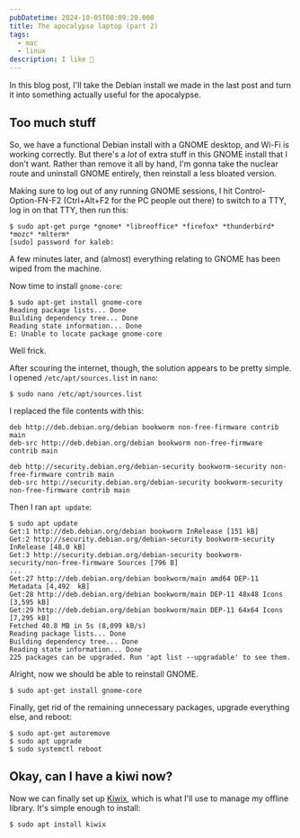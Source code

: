 ```yaml
---
pubDatetime: 2024-10-05T08:09:20.000
title: The apocalypse laptop (part 2)
tags:
  - mac
  - linux
description: I like 🥝
---
```


In this blog post, I'll take the Debian install we made in the last post and turn it into something actually useful for the apocalypse.

## Too much stuff

So, we have a functional Debian install with a GNOME desktop, and Wi-Fi is working correctly. But there's a _lot_ of extra stuff in this GNOME install that I don't want. Rather than remove it all by hand, I'm gonna take the nuclear route and uninstall GNOME entirely, then reinstall a less bloated version.

Making sure to log out of any running GNOME sessions, I hit Control-Option-FN-F2 (Ctrl+Alt+F2 for the PC people out there) to switch to a TTY, log in on that TTY, then run this:

```console
$ sudo apt-get purge *gnome* *libreoffice* *firefox* *thunderbird* *mozc* *mlterm*
[sudo] password for kaleb: 
```

A few minutes later, and (almost) everything relating to GNOME has been wiped from the machine.

Now time to install `gnome-core`:

```console
$ sudo apt-get install gnome-core
Reading package lists... Done
Building dependency tree... Done
Reading state information... Done
E: Unable to locate package gnome-core
```

Well frick.

After scouring the internet, though, the solution appears to be pretty simple. I opened `/etc/apt/sources.list` in `nano`:

```console
$ sudo nano /etc/apt/sources.list
```

I replaced the file contents with this:

```text
deb http://deb.debian.org/debian bookworm non-free-firmware contrib main
deb-src http://deb.debian.org/debian bookworm non-free-firmware contrib main

deb http://security.debian.org/debian-security bookworm-security non-free-firmware contrib main
deb-src http://security.debian.org/debian-security bookworm-security non-free-firmware contrib main
```

Then I ran `apt update`:

```console
$ sudo apt update
Get:1 http://deb.debian.org/debian bookworm InRelease [151 kB]
Get:2 http://security.debian.org/debian-security bookworm-security InRelease [48.0 kB]
Get:3 http://security.debian.org/debian-security bookworm-security/non-free-firmware Sources [796 B]
...
Get:27 http://deb.debian.org/debian bookworm/main amd64 DEP-11 Metadata [4,492  kB]
Get:28 http://deb.debian.org/debian bookworm/main DEP-11 48x48 Icons [3,595 kB]
Get:29 http://deb.debian.org/debian bookworm/main DEP-11 64x64 Icons [7,295 kB]
Fetched 40.8 MB in 5s (8,099 kB/s)
Reading package lists... Done
Building dependency tree... Done
Reading state information... Done
225 packages can be upgraded. Run 'apt list --upgradable' to see them.
```

Alright, now we should be able to reinstall GNOME.

```console
$ sudo apt-get install gnome-core
```

Finally, get rid of the remaining unnecessary packages, upgrade everything else, and reboot:

```console
$ sudo apt-get autoremove
$ sudo apt upgrade
$ sudo systemctl reboot
```

## Okay, can I have a kiwi now?

Now we can finally set up [Kiwix](https://kiwix.org), which is what I'll use to manage my offline library. It's simple enough to install:

```console
$ sudo apt install kiwix
```

